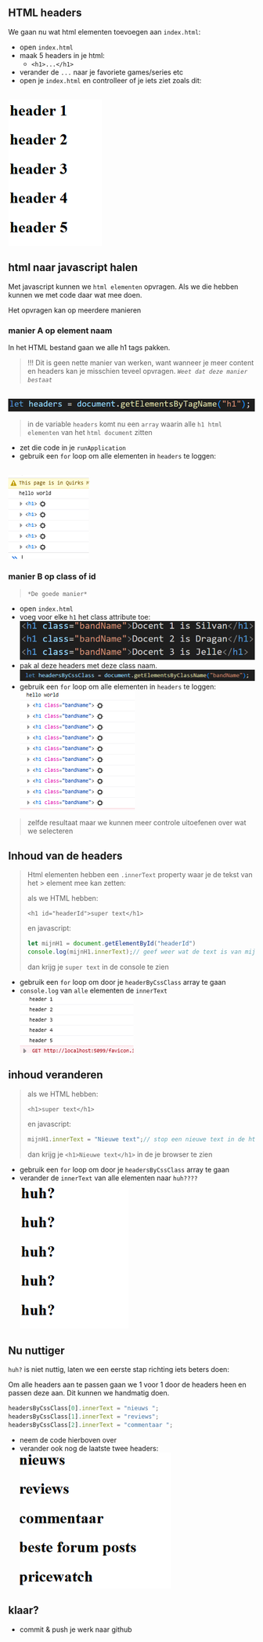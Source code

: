 
## HTML headers

We gaan nu wat html elementen toevoegen aan `index.html`:

- open `index.html`
- maak 5 headers in je html:
    - `<h1>...</h1>`
- verander de `...` naar je favoriete games/series etc
- open je `index.html` en controlleer of je iets ziet zoals dit:

</br>![](img/headers.PNG)



## html naar javascript halen

Met javascript kunnen we `html elementen` opvragen. Als we die hebben kunnen we met code daar wat mee doen. 

Het opvragen kan op meerdere manieren

### manier A op element naam

In het HTML bestand gaan we alle h1 tags pakken. 
> !!! Dit is geen nette manier van werken, want wanneer je meer content en headers kan je misschien teveel opvragen. *`Weet dat deze manier bestaat`*

</br>![](img/getbytag.PNG)

> in de variable `headers` komt nu een `array` waarin alle `h1 html elementen` van het `html document` zitten

- zet die code in je `runApplication`
- gebruik een `for` loop om alle elementen in `headers` te loggen:

</br>![](img/headerresult.PNG)


### manier B op class of id 

> `*De goede manier*`

- open `index.html`
- voeg voor elke `h1` het class attribute toe:
![](img/htmlclass.png)
- pak al deze headers met deze class naam.
![](img/getbyclass.png)
- gebruik een `for` loop om alle elementen in `headers` te loggen:
</br>![](img/headerresult2.PNG)

> zelfde resultaat maar we kunnen meer controle uitoefenen over wat we selecteren


## Inhoud van de headers 

> Html elementen hebben een `.innerText` property waar je de tekst van het > element mee kan zetten:
> 
> als we HTML hebben:
> ```
> <h1 id="headerId">super text</h1>
> ```
> 
> en javascript:
> ```js
> let mijnH1 = document.getElementById("headerId")
> console.log(mijnH1.innerText);// geef weer wat de text is van mijnH1
> ```
> dan krijg je `super text` in de console te zien


- gebruik een `for` loop om door je `headerByCssClass` array te gaan
- `console.log` van `alle` elementen de `innerText`
</br>![](img/innertext.PNG)



## inhoud veranderen

> 
> als we HTML hebben:
> ```
> <h1>super text</h1>
> ```
> 
> en javascript:
> ```js
> mijnH1.innerText = "Nieuwe text";// stop een nieuwe text in de html
> ```
> dan krijg je `<h1>Nieuwe text</h1>` in de je browser te zien

- gebruik een `for` loop om door je `headersByCssClass` array te gaan
- verander de `innerText` van alle elementen naar `huh????`
</br>![](img/innertext2.PNG)


## Nu nuttiger

`huh?` is niet nuttig, laten we een eerste stap richting iets beters doen:

Om alle headers aan te passen gaan we 1 voor 1 door de headers heen en passen deze aan. Dit kunnen we handmatig doen.
```js
headersByCssClass[0].innerText = "nieuws ";
headersByCssClass[1].innerText = "reviews";
headersByCssClass[2].innerText = "commentaar ";
```

- neem de code hierboven over
- verander ook nog de laatste twee headers:
</br>![](img/innertext3.PNG)

## klaar?

- commit & push je werk naar github
